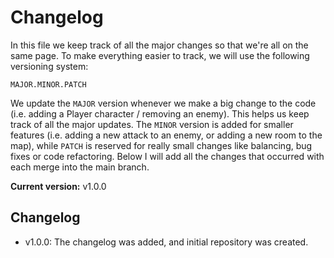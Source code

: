 # Changelog

In this file we keep track of all the major changes so that we're all on the same page. To make everything easier to track, we will use the following versioning system:

```
MAJOR.MINOR.PATCH
```

We update the ```MAJOR``` version whenever we make a big change to the code (i.e. adding a Player character / removing an enemy). This helps us keep track of all the major updates. The ```MINOR``` version is added for smaller features (i.e. adding a new attack to an enemy, or adding a new room to the map), while ```PATCH``` is reserved for really small changes like balancing, bug fixes or code refactoring. Below I will add all the changes that occurred with each merge into the main branch.

**Current version:** v1.0.0

## Changelog

- v1.0.0: The changelog was added, and initial repository was created.
